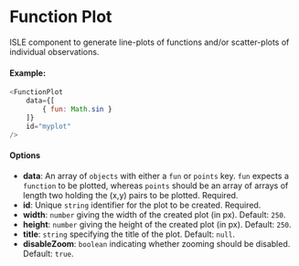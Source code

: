 # Function Plot

ISLE component to generate line-plots of functions and/or scatter-plots of individual observations.

#### Example:

``` js
<FunctionPlot
    data={[
        { fun: Math.sin }
    ]}
    id="myplot"
/>
```

#### Options

* __data__: An array of `objects` with either a `fun` or `points` key. `fun` expects a `function` to be plotted, whereas `points` should be an array of arrays of length two holding the (x,y) pairs to be plotted. Required.
* __id__: Unique `string` identifier for the plot to be created. Required.
* __width__: `number` giving the width of the created plot (in px). Default: `250`.
* __height__: `number` giving the height of the created plot (in px). Default: `250`.
* __title__: `string` specifying the title of the plot. Default: `null`.
* __disableZoom__: `boolean` indicating whether zooming should be disabled. Default: `true`.
